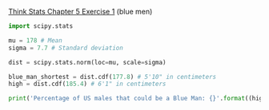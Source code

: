 [Think Stats Chapter 5 Exercise 1](http://greenteapress.com/thinkstats2/html/thinkstats2006.html#toc50) (blue men)

```python
import scipy.stats

mu = 178 # Mean
sigma = 7.7 # Standard deviation

dist = scipy.stats.norm(loc=mu, scale=sigma)

blue_man_shortest = dist.cdf(177.8) # 5'10" in centimeters
high = dist.cdf(185.4) # 6'1" in centimeters

print('Percentage of US males that could be a Blue Man: {}'.format((high - low) * 11)) # 34.20%
```
